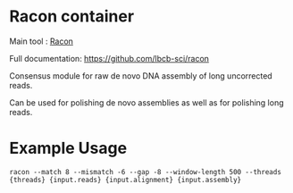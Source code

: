 # Racon container

Main tool : [Racon](https://github.com/lbcb-sci/racon)

Full documentation: https://github.com/lbcb-sci/racon

Consensus module for raw de novo DNA assembly of long uncorrected reads.

Can be used for polishing de novo assemblies as well as for polishing long reads.

# Example Usage

```
racon --match 8 --mismatch -6 --gap -8 --window-length 500 --threads {threads} {input.reads} {input.alignment} {input.assembly}
```
